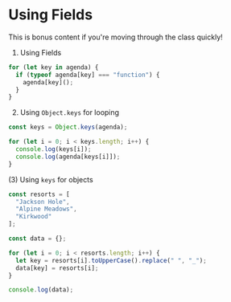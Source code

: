 # Using Fields

This is bonus content if you're moving through the class quickly!

1. Using Fields

```javascript
for (let key in agenda) {
  if (typeof agenda[key] === "function") {
    agenda[key]();
  }
}
```

2. Using `Object.keys` for looping

```javascript
const keys = Object.keys(agenda);

for (let i = 0; i < keys.length; i++) {
  console.log(keys[i]);
  console.log(agenda[keys[i]]);
}
```

(3) Using `keys` for objects

```javascript
const resorts = [
  "Jackson Hole",
  "Alpine Meadows",
  "Kirkwood"
];

const data = {};

for (let i = 0; i < resorts.length; i++) {
  let key = resorts[i].toUpperCase().replace(" ", "_");
  data[key] = resorts[i];
}

console.log(data);
```
